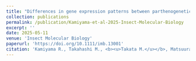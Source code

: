```yaml
---
title: "Differences in gene expression patterns between parthenogenetically and sexually produced offspring during early development of <i>Reticulitermes speratus</i>"
collection: publications
permalink: /publication/Kamiyama-et-al-2025-Insect-Molecular-Biology
excerpt: ''
date: 2025-05-11
venue: 'Insect Molecular Biology'
paperurl: 'https://doi.org/10.1111/imb.13001'
citation: 'Kamiyama R., Takahashi M., <b><u>Takata M.</u></b>, Matsuura K. (2025) <b><i>Insect Molecular Biology</i></b>  34: 792-806.'
---
```

